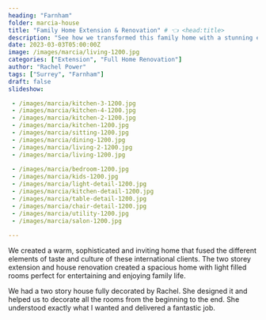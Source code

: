 ```yaml
---
heading: "Farnham"
folder: marcia-house
title: "Family Home Extension & Renovation" # 👈 <head:title>
description: "See how we transformed this family home with a stunning extension and full renovation. Open plan living, natural light and elegant finishes create the perfect family space." # 👈 preview
date: 2023-03-03T05:00:00Z
image: /images/marcia/living-1200.jpg
categories: ["Extension", "Full Home Renovation"]
author: "Rachel Power"
tags: ["Surrey", "Farnham"]
draft: false
slideshow:

 - /images/marcia/kitchen-3-1200.jpg
 - /images/marcia/kitchen-4-1200.jpg
 - /images/marcia/kitchen-2-1200.jpg 
 - /images/marcia/kitchen-1200.jpg
 - /images/marcia/sitting-1200.jpg
 - /images/marcia/dining-1200.jpg
 - /images/marcia/living-2-1200.jpg
 - /images/marcia/living-1200.jpg
 
 - /images/marcia/bedroom-1200.jpg
 - /images/marcia/kids-1200.jpg
 - /images/marcia/light-detail-1200.jpg
 - /images/marcia/kitchen-detail-1200.jpg
 - /images/marcia/table-detail-1200.jpg
 - /images/marcia/chair-detail-1200.jpg
 - /images/marcia/utility-1200.jpg
 - /images/marcia/salon-1200.jpg
 
---
```


We created a warm, sophisticated and inviting home that fused the different elements of taste and culture of these international clients.  The two storey extension and house renovation created a spacious home with light filled rooms perfect for entertaining and enjoying family life.

<Testimonial>
We had a two story house fully decorated by Rachel. She designed it and helped us to decorate all the rooms from the beginning to the end. She understood exactly what I wanted and delivered a fantastic job.
</Testimonial>
